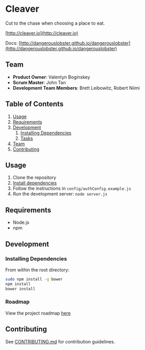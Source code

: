 # Cleaver

<!-- > Pithy project description -->
Cut to the chase when choosing a place to eat.

[http://cleaver.io](http://cleaver.io)

Docs: [http://dangerouslobster.github.io/dangerouslobster](http://dangerouslobster.github.io/dangerouslobster)

## Team

  - __Product Owner__: Valentyn Boginskey
  - __Scrum Master__: John Tan
  - __Development Team Members__: Brett Leibowitz, Robert Niimi

## Table of Contents

1. [Usage](#Usage)
1. [Requirements](#requirements)
1. [Development](#development)
    1. [Installing Dependencies](#installing-dependencies)
    1. [Tasks](#tasks)
1. [Team](#team)
1. [Contributing](#contributing)

## Usage

1. Clone the repository
1. [Install dependencies](#installing-dependencies)
1. Follow the instructions in `config/authConfig.example.js`
1. Run the development server: `node server.js`

## Requirements

- Node.js
- npm

## Development

### Installing Dependencies

From within the root directory:

```sh
sudo npm install -g bower
npm install
bower install
```

### Roadmap

View the project roadmap [here](https://github.com/dangerouslobster/dangerouslobster/issues)


## Contributing

See [CONTRIBUTING.md](CONTRIBUTING.md) for contribution guidelines.
